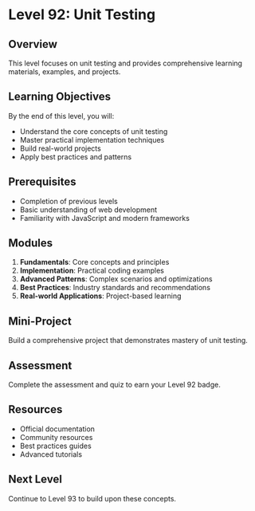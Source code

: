 # Level 92: Unit Testing

## Overview
This level focuses on unit testing and provides comprehensive learning materials, examples, and projects.

## Learning Objectives
By the end of this level, you will:
- Understand the core concepts of unit testing
- Master practical implementation techniques
- Build real-world projects
- Apply best practices and patterns

## Prerequisites
- Completion of previous levels
- Basic understanding of web development
- Familiarity with JavaScript and modern frameworks

## Modules
1. **Fundamentals**: Core concepts and principles
2. **Implementation**: Practical coding examples
3. **Advanced Patterns**: Complex scenarios and optimizations
4. **Best Practices**: Industry standards and recommendations
5. **Real-world Applications**: Project-based learning

## Mini-Project
Build a comprehensive project that demonstrates mastery of unit testing.

## Assessment
Complete the assessment and quiz to earn your Level 92 badge.

## Resources
- Official documentation
- Community resources
- Best practices guides
- Advanced tutorials

## Next Level
Continue to Level 93 to build upon these concepts.
